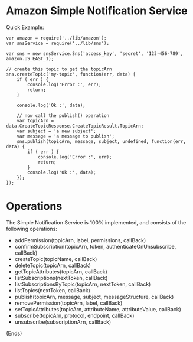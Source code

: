 Amazon Simple Notification Service
==================================

Quick Example:

    var amazon = require('../lib/amazon');
    var snsService = require('../lib/sns');

    var sns = new snsService.Sns('access_key', 'secret', '123-456-789', amazon.US_EAST_1);

    // create this topic to get the topicArn
    sns.createTopic('my-topic', function(err, data) {
        if ( err ) {
            console.log('Error :', err);
            return;
        }

        console.log('Ok :', data);

        // now call the publish() operation
        var topicArn = data.CreateTopicResponse.CreateTopicResult.TopicArn;
        var subject = 'a new subject';
        var message = 'a message to publish';
        sns.publish(topicArn, message, subject, undefined, function(err, data) {
            if ( err ) {
                console.log('Error :', err);
                return;
            }
            console.log('Ok :', data);
        });
    });


Operations
==========

The Simple Notification Service is 100% implemented, and consists of the following operations:

* addPermission(topicArn, label, permissions, callBack)
* confirmSubscription(topicArn, token, authenticateOnUnsubscribe, callBack)
* createTopic(topicName, callBack)
* deleteTopic(topicArn, callBack)
* getTopicAttributes(topicArn, callBack)
* listSubscriptions(nextToken, callBack)
* listSubscriptionsByTopic(topicArn, nextToken, callBack)
* listTopics(nextToken, callBack)
* publish(topicArn, message, subject, messageStructure, callBack)
* removePermission(topicArn, label, callBack)
* setTopicAttributes(topicArn, attributeName, attributeValue, callBack)
* subscribe(topicArn, protocol, endpoint, callBack)
* unsubscribe(subscriptionArn, callBack)

(Ends)
